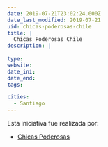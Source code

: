 ```yaml
---
date: 2019-07-21T23:02:24.000Z
date_last_modified: 2019-07-21
uid: chicas-poderosas-chile
title: |
  Chicas Poderosas Chile
description: |
  
type: 
website: 
date_ini: 
date_end: 
tags:

cities: 
  - Santiago
---
```


Esta iniciativa fue realizada por:

- [Chicas Poderosas](/organizaciones/chicas-poderosas)
